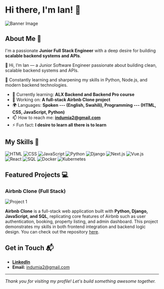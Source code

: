 # Hi there, I'm Ian! 👋

![Banner Image](https://images.unsplash.com/photo-1571171637578-41bc2dd41cd2?q=80&w=870&auto=format&fit=crop&ixlib=rb-4.1.0&ixid=M3wxMjA3fDB8MHxwaG90by1wYWdlfHx8fGVufDB8fHx8fA%3D%3D)

## About Me 🚀

I'm a passionate **Junior Full Stack Engineer** with a deep desire for building **scalable backend systems and APIs**.

👋 Hi, I’m Ian — a Junior Software Engineer passionate about building clean, scalable backend systems and APIs.

🌱 Constantly learning and sharpening my skills in Python, Node.js, and modern backend technologies.

- 🌱 Currently learning: **ALX Backend and Backend Pro course**
- 🔭 Working on: **A full-stack Airbnb Clone project**
- 🌍 Languages: **Spoken --- (English, Swahili), Programming --- (HTML, CSS, JavaScript, Python)**
- 📫 How to reach me: **indumia2@gmail.com**
- ⚡ Fun fact: **I desire to learn all there is to learn**

## My Skills 🧠

![HTML](https://img.shields.io/badge/-HTML-E34F26?style=flat-square&logo=html5&logoColor=white)
![CSS](https://img.shields.io/badge/-CSS-1572B6?style=flat-square&logo=css3&logoColor=white)
![JavaScript](https://img.shields.io/badge/-JavaScript-F7DF1E?style=flat-square&logo=javascript&logoColor=black)
![Python](https://img.shields.io/badge/-Python-3776AB?style=flat-square&logo=python&logoColor=white)
![Django](https://img.shields.io/badge/-Django-092E20?style=flat-square&logo=django&logoColor=white)
![Next.js](https://img.shields.io/badge/-Next.js-000000?style=flat-square&logo=nextdotjs&logoColor=white)
![Vue.js](https://img.shields.io/badge/-Vue.js-4FC08D?style=flat-square&logo=vue.js&logoColor=white)
![React](https://img.shields.io/badge/-React-61DAFB?style=flat-square&logo=react&logoColor=black)
![SQL](https://img.shields.io/badge/-SQL-4479A1?style=flat-square&logo=postgresql&logoColor=white)
![Docker](https://img.shields.io/badge/-Docker-2496ED?style=flat-square&logo=docker&logoColor=white)
![Kubernetes](https://img.shields.io/badge/-Kubernetes-326CE5?style=flat-square&logo=kubernetes&logoColor=white)

## Featured Projects 💻

### Airbnb Clone (Full Stack)

![Project 1](https://github.com/iankj1/airbnb-clone-project.git)

**Airbnb Clone** is a full-stack web application built with **Python, Django, JavaScript, and SQL**, replicating core features of Airbnb such as user authentication, booking, property listing, and admin dashboard. This project demonstrates my skills in both frontend integration and backend logic design. You can check out the repository [here](project_1_repository_link).

## Get in Touch 📬

- **[LinkedIn](https://www.linkedin.com/in/ian-ndumia-b548a8345/)**
- **Email:** indumia2@gmail.com

---

_Thank you for visiting my profile! Let's build something awesome together._
